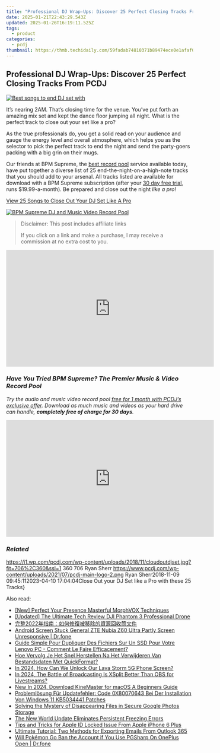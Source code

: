 ```yaml
---
title: "Professional DJ Wrap-Ups: Discover 25 Perfect Closing Tracks From PCDJ"
date: 2025-01-21T22:43:29.543Z
updated: 2025-01-26T16:19:11.525Z
tags:
  - product
categories:
  - pcdj
thumbnail: https://thmb.techidaily.com/59fadab74810371b89474ece0e1afaf00b25fe1d9d17efc006ec62a9fbd8fe50.jpg
---
```


## Professional DJ Wrap-Ups: Discover 25 Perfect Closing Tracks From PCDJ

[![Best songs to end DJ set with](https://i1.wp.com/pcdj.com/wp-content/uploads/2018/11/cloudoutdjset.jpg?resize=706%2C321&ssl=1)](https://i1.wp.com/pcdj.com/wp-content/uploads/2018/11/cloudoutdjset.jpg?fit=706%2C360&ssl=1 "Best songs to end DJ set with")

It’s nearing 2AM. That’s closing time for the venue. You’ve put forth an amazing mix set and kept the dance floor jumping all night. What is the perfect track to close out your set like a pro?

As the true professionals do, you get a solid read on your audience and gauge the energy level and overall atmosphere, which helps you as the selector to pick the perfect track to end the night and send the party-goers packing with a big grin on their mugs.

Our friends at BPM Supreme, the [best record pool](https://tools.techidaily.com/pcdj/products/) service available today, have put together a diverse list of 25 end-the-night-on-a-high-note tracks that you should add to your arsenal. All tracks listed are available for download with a BPM Supreme subscription (after your [30 day free trial](https://tools.techidaily.com/pcdj/products/), runs $19.99-a-month). Be prepared and close out the night _like a pro_!

[View 25 Songs to Close Out Your DJ Set Like A Pro](http://news.bpmsupreme.com/25-songs-to-close-out-your-dj-set-like-a-pro/)

[![BPM Supreme DJ and Music Video Record Pool](https://i2.wp.com/pcdj.com/wp-content/uploads/2018/03/Untitled-1.jpg?fit=300%2C158&ssl=1 "BPM Supreme DJ and Music Video Record Pool")](https://tools.techidaily.com/pcdj/products/)

>  Disclaimer: This post includes affiliate links
>
>  If you click on a link and make a purchase, I may receive a commission at no extra cost to you.
>

<!-- affiliate ads begin -->
<iframe width="560" height="315" src="https://www.youtube.com/embed/K4lRBnNnd9k?si=5e0MbdOz-fF6Ry_k" title="YouTube video player" frameborder="0" allow="accelerometer; autoplay; clipboard-write; encrypted-media; gyroscope; picture-in-picture; web-share" referrerpolicy="strict-origin-when-cross-origin" allowfullscreen></iframe>
<!-- affiliate ads end -->

### _**Have You Tried BPM Supreme? The Premier Music & Video Record Pool**_

_Try the audio and music video record pool [free for 1 month with PCDJ’s exclusive offer](https://tools.techidaily.com/pcdj/products/). Download as much music and videos as your hard drive can handle, **completely free of charge for 30 days**._

<!-- affiliate ads begin -->
<iframe width="560" height="315" src="https://www.youtube.com/embed/q4-YQ9Wjtfg?si=6afn1fydg_Wb9B8z" title="YouTube video player" frameborder="0" allow="accelerometer; autoplay; clipboard-write; encrypted-media; gyroscope; picture-in-picture; web-share" referrerpolicy="strict-origin-when-cross-origin" allowfullscreen></iframe>
<!-- affiliate ads end -->

### _Related_

https://i1.wp.com/pcdj.com/wp-content/uploads/2018/11/cloudoutdjset.jpg?fit=706%2C360&ssl=1 360 706 Ryan Sherr https://www.pcdj.com/wp-content/uploads/2021/07/pcdj-main-logo-2.png Ryan Sherr2018-11-09 09:45:112023-04-10 17:04:04Close Out your DJ Set like a Pro with these 25 Tracks}

<ins class="adsbygoogle"
     style="display:block"
     data-ad-format="autorelaxed"
     data-ad-client="ca-pub-7571918770474297"
     data-ad-slot="1223367746"></ins>

<ins class="adsbygoogle"
     style="display:block"
     data-ad-client="ca-pub-7571918770474297"
     data-ad-slot="8358498916"
     data-ad-format="auto"
     data-full-width-responsive="true"></ins>

<span class="atpl-alsoreadstyle">Also read:</span>
<div><ul>
<li><a href="https://fox-boxes.techidaily.com/new-perfect-your-presence-masterful-morphvox-techniques/"><u>[New] Perfect Your Presence Masterful MorphVOX Techniques</u></a></li>
<li><a href="https://some-guidance.techidaily.com/updated-the-ultimate-tech-review-dji-phantom-3-professional-drone/"><u>[Updated] The Ultimate Tech Review DJI Phantom 3 Professional Drone</u></a></li>
<li><a href="https://win-updates.techidaily.com/1728487023295-2022/"><u>完整2022年指南：如何修復被移除的資源回收筒文件</u></a></li>
<li><a href="https://howto.techidaily.com/android-screen-stuck-general-zte-nubia-z60-ultra-partly-screen-unresponsive-drfone-by-drfone-fix-android-problems-fix-android-problems/"><u>Android Screen Stuck General ZTE Nubia Z60 Ultra Partly Screen Unresponsive | Dr.fone</u></a></li>
<li><a href="https://win-updates.techidaily.com/guide-simple-pour-dupliquer-des-fichiers-sur-un-ssd-pour-votre-lenovo-pc-comment-le-faire-efficacement/"><u>Guide Simple Pour Dupliquer Des Fichiers Sur Un SSD Pour Votre Lenovo PC - Comment Le Faire Efficacement?</u></a></li>
<li><a href="https://win-updates.techidaily.com/hoe-vervolg-je-het-snel-herstellen-na-het-verwijderen-van-bestandsdaten-met-quickformat/"><u>Hoe Vervolg Je Het Snel Herstellen Na Het Verwijderen Van Bestandsdaten Met QuickFormat?</u></a></li>
<li><a href="https://android-unlock.techidaily.com/in-2024-how-can-we-unlock-our-lava-storm-5g-phone-screen-by-drfone-android/"><u>In 2024, How Can We Unlock Our Lava Storm 5G Phone Screen?</u></a></li>
<li><a href="https://some-approaches.techidaily.com/in-2024-the-battle-of-broadcasting-is-xsplit-better-than-obs-for-livestreams/"><u>In 2024, The Battle of Broadcasting Is XSplit Better Than OBS for Livestreams?</u></a></li>
<li><a href="https://ai-video-tools.techidaily.com/new-in-2024-download-kinemaster-for-macos-a-beginners-guide/"><u>New In 2024, Download KineMaster for macOS A Beginners Guide</u></a></li>
<li><a href="https://win-updates.techidaily.com/problemlosung-fur-updatefehler-code-0x80070643-bei-der-installation-von-windows-11-kb5034441-patches/"><u>Problemlösung Für Updatefehler: Code 0X80070643 Bei Der Installation Von Windows 11 KB5034441 Patches</u></a></li>
<li><a href="https://win-updates.techidaily.com/solving-the-mystery-of-disappearing-files-in-secure-google-photos-storage/"><u>Solving the Mystery of Disappearing Files in Secure Google Photos Storage</u></a></li>
<li><a href="https://win-answers.techidaily.com/the-new-world-update-eliminates-persistent-freezing-errors/"><u>The New World Update Eliminates Persistent Freezing Errors</u></a></li>
<li><a href="https://apple-account.techidaily.com/tips-and-tricks-for-apple-id-locked-issue-from-apple-iphone-6-plus-by-drfone-ios/"><u>Tips and Tricks for Apple ID Locked Issue From Apple iPhone 6 Plus</u></a></li>
<li><a href="https://win-updates.techidaily.com/ultimate-tutorial-two-methods-for-exporting-emails-from-outlook-365/"><u>Ultimate Tutorial: Two Methods for Exporting Emails From Outlook 365</u></a></li>
<li><a href="https://android-pokemon-go.techidaily.com/will-pokemon-go-ban-the-account-if-you-use-pgsharp-on-oneplus-open-drfone-by-drfone-virtual-android/"><u>Will Pokémon Go Ban the Account if You Use PGSharp On OnePlus Open | Dr.fone</u></a></li>
</ul></div>

